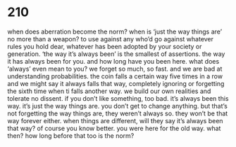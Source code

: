 # 210

when does aberration become the norm? when is ‘just the way things are’ no more than a weapon? to use against any who’d go against whatever rules you hold dear, whatever has been adopted by your society or generation. ‘the way it’s always been’ is the smallest of assertions. the way it has always been for you. and how long have you been here. what does ‘always’ even mean to you? we forget so much, so fast. and we are bad at understanding probabilities. the coin falls a certain way five times in a row and we might say it always falls that way, completely ignoring or forgetting the sixth time when ti falls another way. we build our own realities and tolerate no dissent. if you don’t like something, too bad. it’s always been this way. it’s just the way things are. you don’t get to change anything. but that’s not forgetting the way things are, they weren’t always so. they won’t be that way forever either. when things are different, will they say it’s always been that way? of course you know better. you were here for the old way. what then? how long before that too is the norm?
